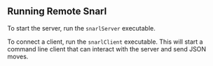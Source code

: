 ## Running Remote Snarl

To start the server, run the `snarlServer` executable.

To connect a client, run the `snarlClient` executable. This will start a command line client that can
interact with the server and send JSON moves.
